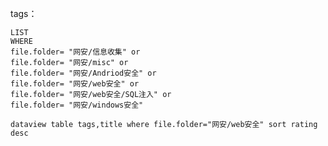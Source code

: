tags：
```dataview
LIST 
WHERE 
file.folder= "网安/信息收集" or 
file.folder= "网安/misc" or 
file.folder= "网安/Andriod安全" or 
file.folder= "网安/web安全" or
file.folder= "网安/web安全/SQL注入" or
file.folder= "网安/windows安全"
```



​```dataview
table tags,title
where file.folder="网安/web安全"
sort rating desc
​```

